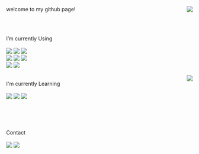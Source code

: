 

<div>
welcome to my github page!
<img align='right' src="https://github-readme-stats.vercel.app/api?username=Limworld98" >
</div>

<br><br>

<div id = "info">
I’m currently Using 
<br><br>
<img src="https://img.shields.io/badge/C-A8B9CC?style=flat-square&logo=C&logoColor=white"/>
<img src="https://img.shields.io/badge/C%2B%2B-00599C?style=flat-square&logo=C%2B%2B&logoColor=white"/>
<img src="https://img.shields.io/badge/Python-3776AB?style=flat-square&logo=Python&logoColor=white"/>
<br>
<img src="https://img.shields.io/badge/JavaScript-F7DF1E?style=flat-square&logo=JavaScript&logoColor=white"/>
<img src="https://img.shields.io/badge/jQuery-0769AD?style=flat-square&logo=jQuery&logoColor=white"/>
<img src="https://img.shields.io/badge/React-61DAFB?style=flat-square&logo=React&logoColor=white"/>
<br>
<img src="https://img.shields.io/badge/MySQL-4479A1?style=flat-square&logo=MySQL&logoColor=white"/>
<img src="https://img.shields.io/badge/Docker-2496ED?style=flat-square&logo=Docker&logoColor=white"/>
<br><br>
  
<img align='right' src="http://mazassumnida.wtf/api/v2/generate_badge?boj=phoenix1228">

I'm currently Learning 
<br><br> 
<img src="https://img.shields.io/badge/Java-007396?style=flat-square&logo=Java&logoColor=white"/>
<img src="https://img.shields.io/badge/Jupyter-F37626?style=flat-square&logo=Jupyter&logoColor=white"/>
<img src="https://img.shields.io/badge/MongoDB-47A248?style=flat-square&logo=MongoDB&logoColor=white"/>
<br><br>
</div>

<br><br>

<div id = "contact">  
Contact <br><br>
<a href="https://phoenix1228@dgu.ac.kr"><img src="http://img.shields.io/badge/Gmail-EA4335?style=flat&logo=Gmail&logoColor=white&link=https://phoenix1228@dgu.ac.kr"/></a>
<a href="https://www.instagram.com/hyxxlk/" target="_blank"><img src="https://img.shields.io/badge/Instagram-E4405F?style=flat-square&logo=Instagram&logoColor=white"/></a>
<br><br>  
</div>

<!--
**Limworld98/Limworld98** is a ✨ _special_ ✨ repository because its `README.md` (this file) appears on your GitHub profile.

Here are some ideas to get you started:

- 🔭 I’m currently working on ...
- 🌱 I’m currently learning ...
- 👯 I’m looking to collaborate on ...
- 🤔 I’m looking for help with ...
- 💬 Ask me about ...
- 📫 How to reach me: ...
- 😄 Pronouns: ...
- ⚡ Fun fact: ...
-->
